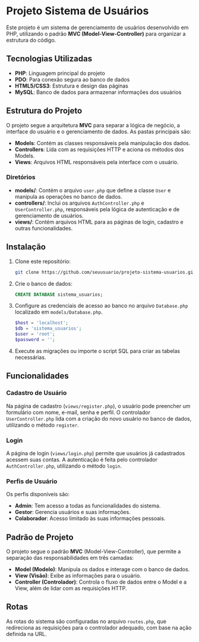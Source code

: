 
# Projeto Sistema de Usuários

Este projeto é um sistema de gerenciamento de usuários desenvolvido em PHP, utilizando o padrão **MVC (Model-View-Controller)** para organizar a estrutura do código.

## Tecnologias Utilizadas

- **PHP**: Linguagem principal do projeto
- **PDO**: Para conexão segura ao banco de dados
- **HTML5/CSS3**: Estrutura e design das páginas
- **MySQL**: Banco de dados para armazenar informações dos usuários

## Estrutura do Projeto

O projeto segue a arquitetura **MVC** para separar a lógica de negócio, a interface do usuário e o gerenciamento de dados. As pastas principais são:

- **Models**: Contém as classes responsáveis pela manipulação dos dados.
- **Controllers**: Lida com as requisições HTTP e aciona os métodos dos Models.
- **Views**: Arquivos HTML responsáveis pela interface com o usuário.

### Diretórios

- **models/**: Contém o arquivo `user.php` que define a classe `User` e manipula as operações no banco de dados.
- **controllers/**: Inclui os arquivos `AuthController.php` e `UserController.php`, responsáveis pela lógica de autenticação e de gerenciamento de usuários.
- **views/**: Contém arquivos HTML para as páginas de login, cadastro e outras funcionalidades.

## Instalação

1. Clone este repositório:

   ```bash
   git clone https://github.com/seuusuario/projeto-sistema-usuarios.git
   ```

2. Crie o banco de dados:

   ```sql
   CREATE DATABASE sistema_usuarios;
   ```

3. Configure as credenciais de acesso ao banco no arquivo `Database.php` localizado em `models/Database.php`.

   ```php
   $host = 'localhost';
   $db = 'sistema_usuarios';
   $user = 'root';
   $password = '';
   ```

4. Execute as migrações ou importe o script SQL para criar as tabelas necessárias.

## Funcionalidades

### Cadastro de Usuário

Na página de cadastro (`views/register.php`), o usuário pode preencher um formulário com nome, e-mail, senha e perfil. O controlador `UserController.php` lida com a criação do novo usuário no banco de dados, utilizando o método `register`.

### Login

A página de login (`views/login.php`) permite que usuários já cadastrados acessem suas contas. A autenticação é feita pelo controlador `AuthController.php`, utilizando o método `login`.

### Perfis de Usuário

Os perfis disponíveis são:
- **Admin**: Tem acesso a todas as funcionalidades do sistema.
- **Gestor**: Gerencia usuários e suas informações.
- **Colaborador**: Acesso limitado às suas informações pessoais.

## Padrão de Projeto

O projeto segue o padrão **MVC** (Model-View-Controller), que permite a separação das responsabilidades em três camadas:

- **Model (Modelo)**: Manipula os dados e interage com o banco de dados.
- **View (Visão)**: Exibe as informações para o usuário.
- **Controller (Controlador)**: Controla o fluxo de dados entre o Model e a View, além de lidar com as requisições HTTP.

## Rotas

As rotas do sistema são configuradas no arquivo `routes.php`, que redireciona as requisições para o controlador adequado, com base na ação definida na URL.
